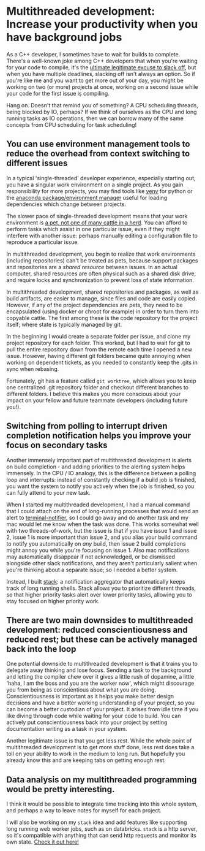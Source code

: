 # Multithreaded development: Increase your productivity when you have background jobs

As a C++ developer, I sometimes have to wait for builds to complete. There's a well-known joke among C++ developers that when you're waiting for your code to compile, it's the [ultimate legitimate excuse to slack off](https://xkcd.com/303/), but when you have multiple deadlines, slacking off isn't always an option. So if you're like me and you want to get more out of your day, you might be working on two (or more) projects at once, working on a second issue while your code for the first issue is compiling.

Hang on. Doesn't that remind you of something? A CPU scheduling threads, being blocked by IO, perhaps? If we think of ourselves as the CPU and long running tasks as IO operations, then we can borrow many of the same concepts from CPU scheduling for task scheduling!

## You can use environment management tools to reduce the overhead from context switching to different issues

In a typical 'single-threaded' developer experience, especially starting out, you have a singular work environment on a single project. As you gain responsibility for more projects, you may find tools like [venv](https://docs.python.org/3/library/venv.html) for python or the [anaconda package/environment manager](https://conda.io/projects/conda/en/latest/user-guide/tasks/manage-environments.html) useful for loading dependencies which change between projects.

The slower pace of single-threaded development means that your work environment is [a pet, not one of many cattle in a herd](https://www.engineyard.com/blog/pets-vs-cattle/). You can afford to perform tasks which assist in one particular issue, even if they might interfere with another issue: perhaps manually editing a configuration file to reproduce a particular issue.

In multithreaded development, you begin to realize that work environments (including repositories) can't be treated as pets, because support packages and repositories are a _shared resource_ between issues. In an actual computer, shared resources are often physical such as a shared disk drive, and require locks and synchronization to prevent loss of state information.

In multithreaded development, shared repositories and packages, as well as build artifacts, are easier to manage, since files and code are easily copied. However, if any of the project dependencies are pets, they need to be encapsulated (using docker or chroot for example) in order to turn them into copyable cattle. The first among these is the code repository for the project itself; where state is typically managed by git.

In the beginning I would create a separate folder per issue, and clone my project repository for each folder. This worked, but I had to wait for git to pull the entire repository down from the remote each time I opened a new issue. However, having different git folders became quite annoying when working on dependent tickets, as you needed to constantly keep the .gits in sync when rebasing.

Fortunately, git has a feature called `git worktree`, which allows you to keep one centralized .git repository folder and checkout different branches to different folders. I believe this makes you more conscious about your impact on your fellow and future teammate developers (including future you!).

## Switching from polling to interrupt driven completion notification helps you improve your focus on secondary tasks

Another immensely important part of multithreaded development is alerts on build completion - and adding priorities to the alerting system helps immensely. In the CPU / IO analogy, this is the difference between a polling loop and interrupts: instead of constantly checking if a build job is finished, you want the system to notify you actively when the job is finished, so you can fully attend to your new task.

When I started my multithreaded development, I had a manual command that I could attach on the end of long-running processes that would send an alert to [terminal-notifier](https://github.com/julienXX/terminal-notifier), so I could go away and do another task and my mac would let me know when the task was done. This works somewhat well with two threads-of-work, but the issue is that if you have issue 1 and issue 2, issue 1 is more important than issue 2, and you alias your build command to notify you automatically on _any_ build, then issue 2 build completions might annoy you while you're focusing on issue 1. Also mac notifications may automatically disappear if not acknowledged, or be dismissed alongside other slack notifications, and they aren't particularly salient when you're thinking about a separate issue; so I needed a better system.

Instead, I built [stack](https://github.com/acenturyandabit/stack): a notification aggregator that automatically keeps track of long running shells. Stack allows you to prioritize different threads, so that higher priority tasks alert over lower priority tasks, allowing you to stay focused on higher priority work.

## There are two main downsides to multithreaded development: reduced conscientiousness and reduced rest; but these can be actively managed back into the loop

One potential downside to multithreaded development is that it trains you to delegate away thinking and lose focus. Sending a task to the background and letting the compiler chew over it gives a little rush of dopamine, a little 'haha, I am the boss and you are the worker now', which might discourage you from being as conscientious about what you are doing. Conscientiousness is important as it helps you make better design decisions and have a better working understanding of your project, so you can become a better custodian of your project. It arises from idle time if you like diving through code while waiting for your code to build. You can actively put conscientiousness back into your project by setting documentation writing as a task in your system.

Another legitimate issue is that you get less rest. While the whole point of multithreaded development is to get more stuff done, less rest does take a toll on your ability to work in the medium to long run. But hopefully you already know this and are keeping tabs on getting enough rest.

## Data analysis on my multithreaded programming would be pretty interesting.

I think it would be possible to integrate time tracking into this whole system, and perhaps a way to leave notes for myself for each project.

I will also be working on my `stack` idea and add features like supporting long running web worker jobs, such as on databricks. `stack` is a http server, so it's compatible with anything that can send http requests and monitor its own state. [Check it out here!](https://github.com/acenturyandabit/stack)
